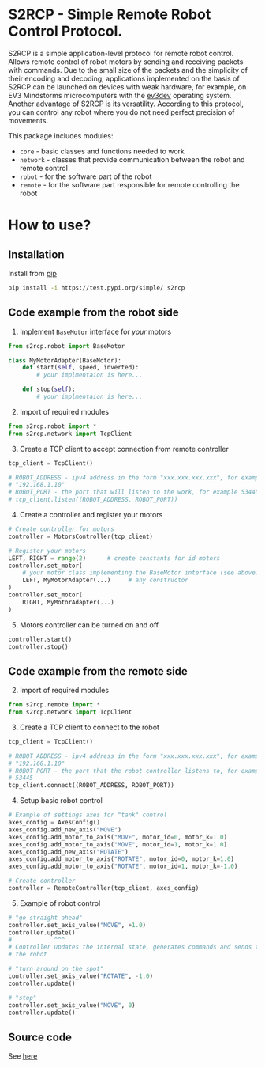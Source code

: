 # S2RCP - Simple Remote Robot Control Protocol.

S2RCP is a simple application-level protocol for remote robot control. Allows 
remote control of robot motors by sending and receiving packets with commands. 
Due to the small size of the packets and the simplicity of their encoding and 
decoding, applications implemented on the basis of S2RCP can be launched on 
devices with weak hardware, for example, on EV3 Mindstorms microcomputers 
with the [ev3dev](https://www.ev3dev.org/) operating system. Another advantage 
of S2RCP is its versatility. According to this protocol, you can control any 
robot where you do not need perfect precision of movements.

This package includes modules:
 - `core` - basic classes and functions needed to work
 - `network` - classes that provide communication between the robot and remote 
 control
 - `robot` - for the software part of the robot
 - `remote` - for the software part responsible for remote controlling the 
 robot

# How to use?

## Installation

Install from [pip](https://test.pypi.org/project/s2rcp/)
```sh
pip install -i https://test.pypi.org/simple/ s2rcp
```

## Code example from the robot side

1. Implement `BaseMotor` interface for _your_ motors
```py
from s2rcp.robot import BaseMotor

class MyMotorAdapter(BaseMotor):
    def start(self, speed, inverted):
        # your implmentaion is here...

    def stop(self):
        # your implmentaion is here...
```

2. Import of required modules
```py
from s2rcp.robot import *
from s2rcp.network import TcpClient
```

3. Create a TCP client to accept connection from remote controller
```py
tcp_client = TcpClient()

# ROBOT_ADDRESS - ipv4 address in the form "xxx.xxx.xxx.xxx", for example 
# "192.168.1.10"
# ROBOT_PORT - the port that will listen to the work, for example 53445
# tcp_client.listen((ROBOT_ADDRESS, ROBOT_PORT))
```

4. Create a controller and register your motors
```py
# Create controller for motors
controller = MotorsController(tcp_client)

# Register your motors
LEFT, RIGHT = range(2)      # create constants for id motors
controller.set_motor(
    # your motor class implementing the BaseMotor interface (see above)
    LEFT, MyMotorAdapter(...)     # any constructor
)
controller.set_motor(
    RIGHT, MyMotorAdapter(...)
)
```

5. Motors controller can be turned on and off
```py
controller.start()
controller.stop()
```

## Code example from the remote side

2. Import of required modules
```py
from s2rcp.remote import *
from s2rcp.network import TcpClient
```

3. Create a TCP client to connect to the robot
```py
tcp_client = TcpClient()

# ROBOT_ADDRESS - ipv4 address in the form "xxx.xxx.xxx.xxx", for example 
# "192.168.1.10"
# ROBOT_PORT - the port that the robot controller listens to, for example 
# 53445
tcp_client.connect((ROBOT_ADDRESS, ROBOT_PORT))
```

4. Setup basic robot control
```py
# Example of settings axes for "tank" control
axes_config = AxesConfig()
axes_config.add_new_axis("MOVE")
axes_config.add_motor_to_axis("MOVE", motor_id=0, motor_k=1.0)
axes_config.add_motor_to_axis("MOVE", motor_id=1, motor_k=1.0)
axes_config.add_new_axis("ROTATE")
axes_config.add_motor_to_axis("ROTATE", motor_id=0, motor_k=1.0)
axes_config.add_motor_to_axis("ROTATE", motor_id=1, motor_k=-1.0)

# Create controller
controller = RemoteController(tcp_client, axes_config)
```

5. Example of robot control
```py
# "go straight ahead"
controller.set_axis_value("MOVE", +1.0)
controller.update() 
#            ^^^ 
# Controller updates the internal state, generates commands and sends them to 
# the robot

# "turn around on the spot"
controller.set_axis_value("ROTATE", -1.0)
controller.update()

# "stop"
controller.set_axis_value("MOVE", 0)
controller.update()
```

## Source code
See [here](https://gitlab.com/zhikh/s2rcp)

